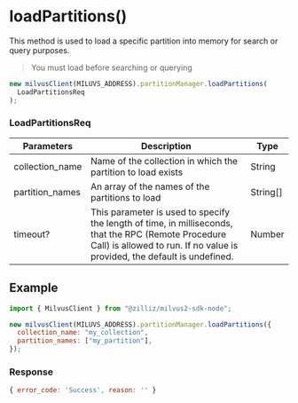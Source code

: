# loadPartitions()

This method is used to load a specific partition into memory for search or query purposes.

> You must load before searching or querying

```javascript
new milvusClient(MILUVS_ADDRESS).partitionManager.loadPartitions(
  LoadPartitionsReq
);
```

### LoadPartitionsReq

| Parameters      | Description                                                                                                                                                                       | Type     |
| --------------- | --------------------------------------------------------------------------------------------------------------------------------------------------------------------------------- | -------- |
| collection_name | Name of the collection in which the partition to load exists                                                                                                                      | String   |
| partition_names | An array of the names of the partitions to load                                                                                                                                   | String[] |
| timeout?        | This parameter is used to specify the length of time, in milliseconds, that the RPC (Remote Procedure Call) is allowed to run. If no value is provided, the default is undefined. | Number   |

## Example

```javascript
import { MilvusClient } from "@zilliz/milvus2-sdk-node";

new milvusClient(MILUVS_ADDRESS).partitionManager.loadPartitions({
  collection_name: "my_collection",
  partition_names: ["my_partition"],
});
```

### Response

```javascript
{ error_code: 'Success', reason: '' }
```
